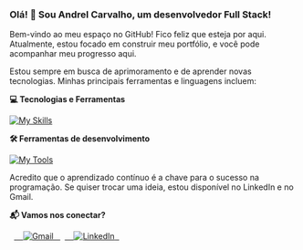 ### Olá! 👋 Sou Andrel Carvalho, um desenvolvedor Full Stack!

Bem-vindo ao meu espaço no GitHub! Fico feliz que esteja por aqui. Atualmente, estou focado em construir meu portfólio, e você pode acompanhar meu progresso aqui.

Estou sempre em busca de aprimoramento e de aprender novas tecnologias. Minhas principais ferramentas e linguagens incluem:

**💻 Tecnologias e Ferramentas**

[![My Skills](https://skillicons.dev/icons?i=html,css,js,ts,react,nextjs,nestjs,nodejs,tailwind,postgres)](https://skillicons.dev)

**🛠️ Ferramentas de desenvolvimento**

[![My Tools](https://skillicons.dev/icons?i=git,github,vscode,figma,postman)](https://skillicons.dev)

Acredito que o aprendizado contínuo é a chave para o sucesso na programação. Se quiser trocar uma ideia, estou disponível no LinkedIn e no Gmail.

**📬 Vamos nos conectar?**

<p align="left">
  <a href="mailto:andrel.cilva@gmail.com">
    <img src="https://img.shields.io/badge/-Gmail-D14836?style=flat-square&logo=gmail&logoColor=white" alt="Gmail" />
  </a>
  <a href="https://www.linkedin.com/in/andrel-carvalho/">
    <img src="https://img.shields.io/badge/-Linkedin-0e76a8?style=flat-square&logo=linkedin&logoColor=white" alt="LinkedIn" />
  </a>
</p>
